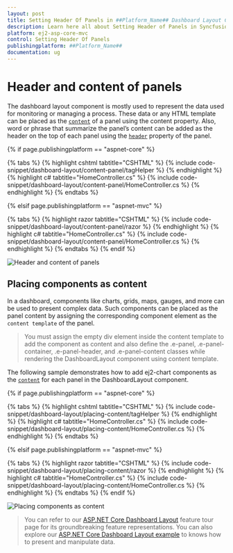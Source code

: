 ```yaml
---
layout: post
title: Setting Header Of Panels in ##Platform_Name## Dashboard Layout Component
description: Learn here all about Setting Header of Panels in Syncfusion ##Platform_Name## Dashboard Layout component of Syncfusion Essential JS 2 and more.
platform: ej2-asp-core-mvc
control: Setting Header Of Panels
publishingplatform: ##Platform_Name##
documentation: ug
---
```



# Header and content of panels

The dashboard layout component is mostly used to represent the data used for monitoring or managing a process. These data or any HTML template can be placed as the [`content`](https://help.syncfusion.com/cr/cref_files/aspnetcore-js2/Syncfusion.EJ2~Syncfusion.EJ2.Layouts.DashboardLayoutPanel~Content.html) of a panel using the content property. Also, word or phrase that summarize the panel’s content can be added as the header on the top of each panel using the [`header`](https://help.syncfusion.com/cr/cref_files/aspnetcore-js2/Syncfusion.EJ2~Syncfusion.EJ2.Layouts.DashboardLayoutPanel~Header.html) property of the panel.

{% if page.publishingplatform == "aspnet-core" %}

{% tabs %}
{% highlight cshtml tabtitle="CSHTML" %}
{% include code-snippet/dashboard-layout/content-panel/tagHelper %}
{% endhighlight %}
{% highlight c# tabtitle="HomeController.cs" %}
{% include code-snippet/dashboard-layout/content-panel/HomeController.cs %}
{% endhighlight %}
{% endtabs %}

{% elsif page.publishingplatform == "aspnet-mvc" %}

{% tabs %}
{% highlight razor tabtitle="CSHTML" %}
{% include code-snippet/dashboard-layout/content-panel/razor %}
{% endhighlight %}
{% highlight c# tabtitle="HomeController.cs" %}
{% include code-snippet/dashboard-layout/content-panel/HomeController.cs %}
{% endhighlight %}
{% endtabs %}
{% endif %}

![Header and content of panels](./../images/content_panel.PNG)

## Placing components as content

In a dashboard, components like charts, grids, maps, gauges, and more can be used to present complex data. Such components can be placed as the panel content by assigning the corresponding component element as the `content template` of the panel.

> You must assign the empty div element inside the content template to add the component as content and also define the .e-panel, .e-panel-container, .e-panel-header, and .e-panel-content classes while rendering the DashboardLayout component using content template.

The following sample demonstrates how to add ej2-chart components as the [`content`](https://help.syncfusion.com/cr/cref_files/aspnetcore-js2/Syncfusion.EJ2~Syncfusion.EJ2.Layouts.DashboardLayoutPanel~Content.html) for each panel in the DashboardLayout component.

{% if page.publishingplatform == "aspnet-core" %}

{% tabs %}
{% highlight cshtml tabtitle="CSHTML" %}
{% include code-snippet/dashboard-layout/placing-content/tagHelper %}
{% endhighlight %}
{% highlight c# tabtitle="HomeController.cs" %}
{% include code-snippet/dashboard-layout/placing-content/HomeController.cs %}
{% endhighlight %}
{% endtabs %}

{% elsif page.publishingplatform == "aspnet-mvc" %}

{% tabs %}
{% highlight razor tabtitle="CSHTML" %}
{% include code-snippet/dashboard-layout/placing-content/razor %}
{% endhighlight %}
{% highlight c# tabtitle="HomeController.cs" %}
{% include code-snippet/dashboard-layout/placing-content/HomeController.cs %}
{% endhighlight %}
{% endtabs %}
{% endif %}

![Placing components as content](./../images/dragging_handler.PNG)

> You can refer to our [ASP.NET Core Dashboard Layout](https://www.syncfusion.com/aspnet-core-ui-controls/dashboard-layout) feature tour page for its groundbreaking feature representations. You can also explore our [ASP.NET Core Dashboard Layout example](https://ej2.syncfusion.com/aspnetcore/DashboardLayout/DefaultFunctionalities#/material) to knows how to present and manipulate data.